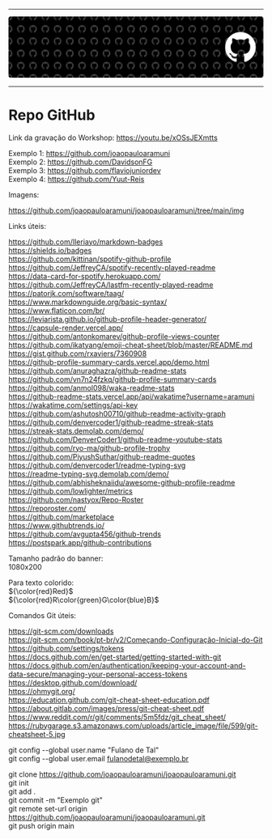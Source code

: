 -----

<img alt="github" src="https://github.com/joaopauloaramuni/joaopauloaramuni/blob/main/img/github-header-image.png?raw=true"/>

-----

# Repo GitHub

Link da gravação do Workshop: https://youtu.be/xOSsJEXmtts

Exemplo 1: https://github.com/joaopauloaramuni
<br>Exemplo 2: https://github.com/DavidsonFG
<br>Exemplo 3: https://github.com/flaviojuniordev
<br>Exemplo 4: https://github.com/Yuut-Reis

Imagens:

https://github.com/joaopauloaramuni/joaopauloaramuni/tree/main/img

Links úteis:

https://github.com/Ileriayo/markdown-badges
<br>https://shields.io/badges
<br>https://github.com/kittinan/spotify-github-profile
<br>https://github.com/JeffreyCA/spotify-recently-played-readme
<br>https://data-card-for-spotify.herokuapp.com/
<br>https://github.com/JeffreyCA/lastfm-recently-played-readme
<br>https://patorjk.com/software/taag/
<br>https://www.markdownguide.org/basic-syntax/
<br>https://www.flaticon.com/br/
<br>https://leviarista.github.io/github-profile-header-generator/
<br>https://capsule-render.vercel.app/
<br>https://github.com/antonkomarev/github-profile-views-counter
<br>https://github.com/ikatyang/emoji-cheat-sheet/blob/master/README.md
<br>https://gist.github.com/rxaviers/7360908
<br>https://github-profile-summary-cards.vercel.app/demo.html
<br>https://github.com/anuraghazra/github-readme-stats
<br>https://github.com/vn7n24fzkq/github-profile-summary-cards
<br>https://github.com/anmol098/waka-readme-stats
<br>https://github-readme-stats.vercel.app/api/wakatime?username=aramuni
<br>https://wakatime.com/settings/api-key
<br>https://github.com/ashutosh00710/github-readme-activity-graph
<br>https://github.com/denvercoder1/github-readme-streak-stats
<br>https://streak-stats.demolab.com/demo/
<br>https://github.com/DenverCoder1/github-readme-youtube-stats
<br>https://github.com/ryo-ma/github-profile-trophy
<br>https://github.com/PiyushSuthar/github-readme-quotes
<br>https://github.com/denvercoder1/readme-typing-svg
<br>https://readme-typing-svg.demolab.com/demo/
<br>https://github.com/abhisheknaiidu/awesome-github-profile-readme
<br>https://github.com/lowlighter/metrics
<br>https://github.com/nastyox/Repo-Roster
<br>https://reporoster.com/
<br>https://github.com/marketplace
<br>https://www.githubtrends.io/
<br>https://github.com/avgupta456/github-trends
<br>https://postspark.app/github-contributions

Tamanho padrão do banner:
<br>1080x200

Para texto colorido:
<br>
${\color{red}Red}$
<br>
${\color{red}R\color{green}G\color{blue}B}$

Comandos Git úteis:
<br>

https://git-scm.com/downloads
<br>https://git-scm.com/book/pt-br/v2/Começando-Configuração-Inicial-do-Git
<br>https://github.com/settings/tokens
<br>https://docs.github.com/en/get-started/getting-started-with-git
<br>https://docs.github.com/en/authentication/keeping-your-account-and-data-secure/managing-your-personal-access-tokens
<br>https://desktop.github.com/download/
<br>https://ohmygit.org/
<br>https://education.github.com/git-cheat-sheet-education.pdf
<br>https://about.gitlab.com/images/press/git-cheat-sheet.pdf
<br>https://www.reddit.com/r/git/comments/5m5fdz/git_cheat_sheet/
<br>https://rubygarage.s3.amazonaws.com/uploads/article_image/file/599/git-cheatsheet-5.jpg

git config --global user.name "Fulano de Tal"
<br>git config --global user.email fulanodetal@exemplo.br

git clone https://github.com/joaopauloaramuni/joaopauloaramuni.git
<br>git init
<br>git add .
<br>git commit -m "Exemplo git"
<br>git remote set-url origin https://github.com/joaopauloaramuni/joaopauloaramuni.git
<br>git push origin main
